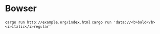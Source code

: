 # Bowser

`cargo run http://example.org/index.html`
`cargo run 'data://<b>bold</b><i>italic</i>regular'`
